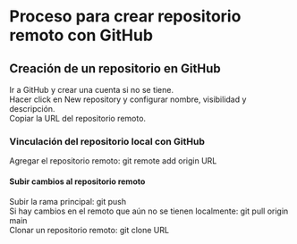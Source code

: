 # Proceso para crear repositorio remoto con GitHub
## Creación de un repositorio en GitHub
Ir a GitHub y crear una cuenta si no se tiene.  
Hacer click en New repository y configurar nombre, visibilidad y descripción.  
Copiar la URL del repositorio remoto.
### Vinculación del repositorio local con GitHub
Agregar el repositorio remoto: git remote add origin URL
#### Subir cambios al repositorio remoto
Subir la rama principal: git push   
Si hay cambios en el remoto que aún no se tienen localmente: git pull origin main  
Clonar un repositorio remoto: git clone URL